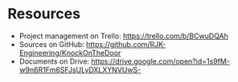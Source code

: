 # Resources

* Project management on Trello: https://trello.com/b/BCwuDQAh
* Sources on GitHub: https://github.com/RJK-Engineering/KnockOnTheDoor
* Documents on Drive: https://drive.google.com/open?id=1s9fM-w9n6R1Fm6SFJsULyDXLXYNVUwS-
